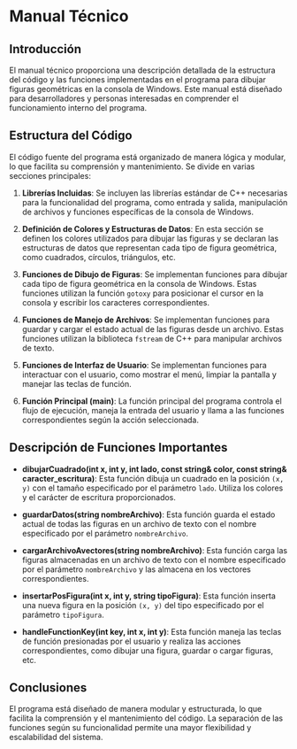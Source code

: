 # Manual Técnico

## Introducción

El manual técnico proporciona una descripción detallada de la estructura del código y las funciones implementadas en el programa para dibujar figuras geométricas en la consola de Windows. Este manual está diseñado para desarrolladores y personas interesadas en comprender el funcionamiento interno del programa.

## Estructura del Código

El código fuente del programa está organizado de manera lógica y modular, lo que facilita su comprensión y mantenimiento. Se divide en varias secciones principales:

1. **Librerías Incluidas**: Se incluyen las librerías estándar de C++ necesarias para la funcionalidad del programa, como entrada y salida, manipulación de archivos y funciones específicas de la consola de Windows.

2. **Definición de Colores y Estructuras de Datos**: En esta sección se definen los colores utilizados para dibujar las figuras y se declaran las estructuras de datos que representan cada tipo de figura geométrica, como cuadrados, círculos, triángulos, etc.

3. **Funciones de Dibujo de Figuras**: Se implementan funciones para dibujar cada tipo de figura geométrica en la consola de Windows. Estas funciones utilizan la función `gotoxy` para posicionar el cursor en la consola y escribir los caracteres correspondientes.

4. **Funciones de Manejo de Archivos**: Se implementan funciones para guardar y cargar el estado actual de las figuras desde un archivo. Estas funciones utilizan la biblioteca `fstream` de C++ para manipular archivos de texto.

5. **Funciones de Interfaz de Usuario**: Se implementan funciones para interactuar con el usuario, como mostrar el menú, limpiar la pantalla y manejar las teclas de función.

6. **Función Principal (main)**: La función principal del programa controla el flujo de ejecución, maneja la entrada del usuario y llama a las funciones correspondientes según la acción seleccionada.

## Descripción de Funciones Importantes

- **dibujarCuadrado(int x, int y, int lado, const string& color, const string& caracter_escritura)**: Esta función dibuja un cuadrado en la posición `(x, y)` con el tamaño especificado por el parámetro `lado`. Utiliza los colores y el carácter de escritura proporcionados.

- **guardarDatos(string nombreArchivo)**: Esta función guarda el estado actual de todas las figuras en un archivo de texto con el nombre especificado por el parámetro `nombreArchivo`.

- **cargarArchivoAvectores(string nombreArchivo)**: Esta función carga las figuras almacenadas en un archivo de texto con el nombre especificado por el parámetro `nombreArchivo` y las almacena en los vectores correspondientes.

- **insertarPosFigura(int x, int y, string tipoFigura)**: Esta función inserta una nueva figura en la posición `(x, y)` del tipo especificado por el parámetro `tipoFigura`.

- **handleFunctionKey(int key, int x, int y)**: Esta función maneja las teclas de función presionadas por el usuario y realiza las acciones correspondientes, como dibujar una figura, guardar o cargar figuras, etc.

## Conclusiones

El programa está diseñado de manera modular y estructurada, lo que facilita la comprensión y el mantenimiento del código. La separación de las funciones según su funcionalidad permite una mayor flexibilidad y escalabilidad del sistema.
